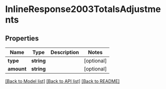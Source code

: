 # InlineResponse2003TotalsAdjustments

## Properties
Name | Type | Description | Notes
------------ | ------------- | ------------- | -------------
**type** | **string** |  | [optional] 
**amount** | **string** |  | [optional] 

[[Back to Model list]](../../README.md#documentation-for-models) [[Back to API list]](../../README.md#documentation-for-api-endpoints) [[Back to README]](../../README.md)

